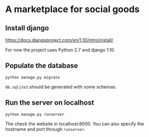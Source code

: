 # A marketplace for social goods

## Install django

https://docs.djangoproject.com/en/1.10/intro/install/

For now the project uses Python 2.7 and django 1.10.

## Populate the database

`python manage.py migrate`

`db.sqlite3` should be generated with some schemas.

## Run the server on localhost

`python manage.py runserver`

The check the website in localhost:8000. You can also specify the hostname and port through `runserver`.

